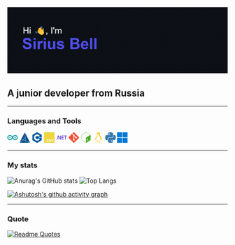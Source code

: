 <div id="header" align="center">
    <img src="header.png" alt="Header image here">
</div>

## A junior developer from Russia

---

### Languages and Tools

<div id="Skills" align="left">
    <img src="imgs/arduino.svg" alt="Skills here" height=24 width=24>
    <img src="imgs/cmake.svg" alt="Skills here" height=24 width=24>
    <img src="imgs/cplusplus.svg" alt="Skills here" height=24 width=24>
    <img src="imgs/dotenv.svg" alt="Skills here" height=24 width=24>
    <img src="imgs/dotnet.svg" alt="Skills here" height=24 width=24>
    <img src="imgs/git.svg" alt="Skills here" height=24 width=24>
    <img src="imgs/gnubash.svg" alt="Skills here" height=24 width=24>
    <img src="imgs/linux.svg" alt="Skills here" height=24 width=24>
    <img src="imgs/python.svg" alt="Skills here" height=24 width=24>
    <img src="imgs/windows11.svg" alt="Skills here" height=24 width=24>
</div>

---

### My stats

![Anurag's GitHub stats](https://github-readme-stats.vercel.app/api?username=Sirius-Bell&show_icons=true&theme=transparent)
![Top Langs](https://github-readme-stats.vercel.app/api/top-langs/?username=Sirius-Bell&layout=compact&theme=transparent)

[![Ashutosh's github activity graph](https://github-readme-activity-graph.vercel.app/graph?username=Sirius-Bell&theme=react-dark)](https://github.com/ashutosh00710/github-readme-activity-graph)

---

### Quote

[![Readme Quotes](https://quotes-github-readme.vercel.app/api?type=horizontal&theme=nord)](https://github.com/piyushsuthar/github-readme-quotes)
